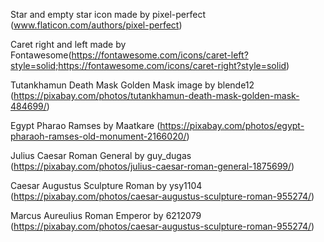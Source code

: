 Star and empty star icon made by pixel-perfect (www.flaticon.com/authors/pixel-perfect)

Caret right and left made by Fontawesome(https://fontawesome.com/icons/caret-left?style=solid;https://fontawesome.com/icons/caret-right?style=solid)

Tutankhamun Death Mask Golden Mask image by  blende12 (https://pixabay.com/photos/tutankhamun-death-mask-golden-mask-484699/)

Egypt Pharao Ramses by Maatkare (https://pixabay.com/photos/egypt-pharaoh-ramses-old-monument-2166020/)

Julius Caesar Roman General by guy_dugas (https://pixabay.com/photos/julius-caesar-roman-general-1875699/)

Caesar Augustus Sculpture Roman by ysy1104 (https://pixabay.com/photos/caesar-augustus-sculpture-roman-955274/)

Marcus Aureulius Roman Emperor by 6212079 (https://pixabay.com/photos/caesar-augustus-sculpture-roman-955274/)

